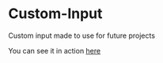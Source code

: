 # Custom-Input
Custom input made to use for future projects

You can see it in action <a href="https://bsad79.github.io/Custom-Input/">here</a>

